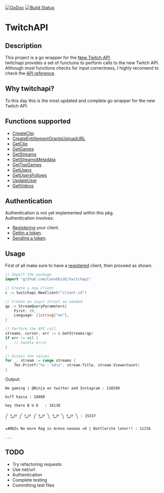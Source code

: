 [![GoDoc](https://godoc.org/github.com/CanobbioE/twitchapi?status.png)](https://godoc.org/github.com/CanobbioE/twitchapi)
[![Build Status](https://travis-ci.org/CanobbioE/twitchapi.svg?branch=master)](https://travis-ci.org/CanobbioE/twitchapi)
<!--[![twitchapi](https://gocover.io/_badge/github.com/CanobbioE/twitchapi)](http://gocover.io/github.com/CanobbioE/twitchapi)-->
# TwitchAPI

## Description
This project is a go wrapper for the [New Twitch API](https://dev.twitch.tv/docs/api).  
twitchapi provides a set of functuins to perform calls to the new Twitch API.  
Although most functions checks for input correctness, I highly recomend to check the [API reference](https://dev.twitch.tv/docs/api/reference).

## Why twitchapi?
To this day this is the most updated and complete go wrapper for the new Twitch API.

## Functions supported
- [CreateClip](https://dev.twitch.tv/docs/api/reference#create-clip) 
- [CreateEntitlementGrantsUploadURL](https://dev.twitch.tv/docs/api/reference#create-entitlement-grants-upload-url)
- [GetClip](https://dev.twitch.tv/docs/api/reference#get-clip)
- [GetGames](https://dev.twitch.tv/docs/api/reference#get-clip)
- [GetStreams](https://dev.twitch.tv/docs/api/reference#get-streams)
- [GetStreamsMetadata](https://dev.twitch.tv/docs/api/reference#get-streams-metadata)
- [GetTopGames](https://dev.twitch.tv/docs/api/reference#get-top-games)
- [GetUsers](https://dev.twitch.tv/docs/api/reference#get-users)
- [GetUsersFollows](https://dev.twitch.tv/docs/api/reference#get-users-follows)
- [UpdateUser](https://dev.twitch.tv/docs/api/reference#update-user)
- [GetVideos](https://dev.twitch.tv/docs/api/reference#get-videos)

## Authentication
Authentication is not yet implemented within this pkg.  
Authentication involves:  
- [Registering](https://dev.twitch.tv/dashboard/apps/create) your client.
- [Gettin a token](https://dev.twitch.tv/docs/authentication#getting-tokens).
- [Sending a token](https://dev.twitch.tv/docs/authentication#sending-user-access-and-app-access-tokens).

## Usage
First of all make sure to have a [registered](https://dev.twitch.tv/docs/authentication#registration) client, then proceed as shown.  
```go
// Import the package
import "github.com/CanobbioE/twitchapi"

// Create a new client
c := twitchapi.NewClient("client-id")

// Create an input struct as needed
qp := StreamQueryParameters{
	First: 20,
	Language: []string{"en"},
}

// Perform the API call
streams, cursor, err := c.GetStreams(qp)
if err != nil {
	// handle error
}

// Access the values
for _, stream := range streams {
	fmt.Printf("%s : %d\n", stream.Title, stream.ViewerCount)
}
```
Output:
```
We gaming | @Ninja on twitter and Instagram : 110299

buff kaisa : 18888

hey there B U D   : 16138

༼ ºل͟º ༼ ºل͟º ༼ ºل͟º ༽ ºل͟º ༽ ºل͟º ༽ : 15337

★AMAZ★ No more Rag in Arena nooooo =D | Battlerite later!! : 11316

...
```


## TODO
- Try refactoring requests
- Use net/url
- Authentication
- Complete testing
- Committing test files
